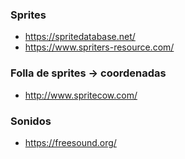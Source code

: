 ### Sprites
- https://spritedatabase.net/
- https://www.spriters-resource.com/

### Folla de sprites -> coordenadas
- http://www.spritecow.com/

### Sonidos
- https://freesound.org/